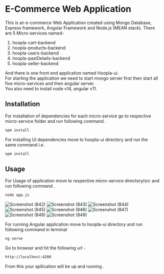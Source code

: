 # E-Commerce Web Application
This is an e-commerce Web Application created using Mongo Database, Express framework, Angular Framework and Node.js (MEAN stack).
There are 5 Micro-services named-
1. hoopla-cart-backend
2. hoopla-products-backend
3. hoopla-users-backend
4. hoopla-pastDetails-backend
5. hoopla-seller-backend

 And there is one front end application named Hoopla-ui.  
 For starting the application we need to start mongo server first then start all five micro-services and then angular server.  
You also need to install node v14, angular v11.  
 
## Installation

For installation of dependencies for each micro-service go to respective micro-service folder and run following command .

```bash
npm install
```
  For installing UI dependencies move to hoopla-ui directory and run the same command i.e.   
```bash
npm install
```
## Usage

For Usage of application move to respective micro-service directory/src and run following command .

```bash
node app.js
```
![Screenshot (842)](https://user-images.githubusercontent.com/49091879/141676106-1069b1f7-c8f7-4d51-9485-6c56c924969b.png)
![Screenshot (843)](https://user-images.githubusercontent.com/49091879/141676178-1752c46e-74c5-4eda-b6ab-822a45b07cb9.png)
![Screenshot (844)](https://user-images.githubusercontent.com/49091879/141676179-1ff32f40-42fb-45a8-b1ed-b6638887999d.png)
![Screenshot (845)](https://user-images.githubusercontent.com/49091879/141676181-edc5def0-6e0a-4183-809d-ef1d9e820bba.png)
![Screenshot (846)](https://user-images.githubusercontent.com/49091879/141676182-464ae338-90d2-4182-b501-e9476b84cb9c.png)
![Screenshot (847)](https://user-images.githubusercontent.com/49091879/141676183-f9c51cd4-edf5-431c-a7bb-f5203604d139.png)
![Screenshot (848)](https://user-images.githubusercontent.com/49091879/141676184-1eb37783-fdf1-45e4-85c5-2d7ae3656f68.png)
![Screenshot (849)](https://user-images.githubusercontent.com/49091879/141676185-bee0a905-823a-4a8e-a3fe-617ce9030749.png)

 For running Angular application move to hoopla-ui directory and run following command in terminal  
```bash
ng serve
```


Go to browser and hit the following url -  
```bash
http://localhost:4200
```

From this your apllication will be up and running .  
